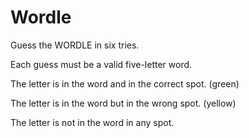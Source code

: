 # Wordle

Guess the WORDLE in six tries.

Each guess must be a valid five-letter word.

The letter is in the word and in the correct spot. (green)

The letter is in the word but in the wrong spot. (yellow)

The letter is not in the word in any spot.
